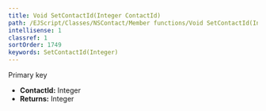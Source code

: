 ```yaml
---
title: Void SetContactId(Integer ContactId)
path: /EJScript/Classes/NSContact/Member functions/Void SetContactId(Integer p_0)
intellisense: 1
classref: 1
sortOrder: 1749
keywords: SetContactId(Integer)
---
```



Primary key



* **ContactId:** Integer
* **Returns:** Integer


